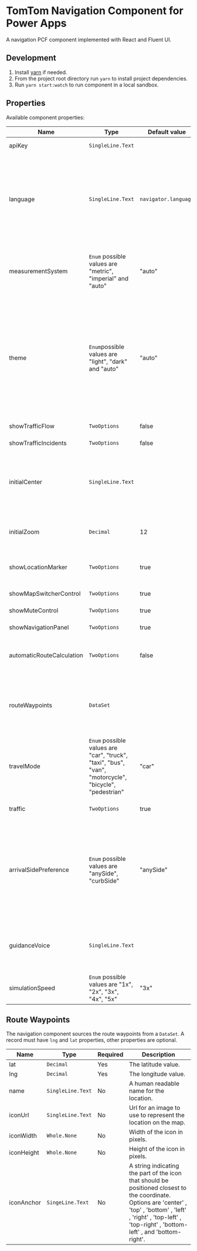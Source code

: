 # TomTom Navigation Component for Power Apps

A navigation PCF component implemented with React and Fluent UI.

## Development

1. Install [yarn](https://classic.yarnpkg.com/en/docs/install#mac-stable) if needed.
2. From the project root directory run `yarn` to install project dependencies.
3. Run `yarn start:watch` to run component in a local sandbox.

## Properties

Available component properties:

| Name                      | Type                                                                                                   | Default value        | Description                                                                                                                                                                                                                                             |
| ------------------------- | ------------------------------------------------------------------------------------------------------ | -------------------- | ------------------------------------------------------------------------------------------------------------------------------------------------------------------------------------------------------------------------------------------------------- |
| apiKey                    | `SingleLine.Text`                                                                                      |                      | The TomTom API key.                                                                                                                                                                                                                                     |
| language                  | `SingleLine.Text`                                                                                      | `navigator.language` | Language used for the map and guidance instructions. 	An [IETF language code tag](https://datahub.io/core/language-codes). When the language provided is one of "en", "de" or "nl" it will also apply to the component UI controls.                                                                                           |
| measurementSystem         | `Enum` possible values are "metric", "imperial" and "auto"                                             | "auto"               | The measurement system. If "auto" is selected the measurement system will be based on the route location.                                                                                                                                               |
| theme                     | `Enum`possible values are "light", "dark" and "auto"                                                   | "auto"               | The componnent theme. Influences both the map style and the theme used for the components overlaid on the map. If "auto" is selected will use the `prefers-color-scheme` media feature to detect if the user has requested light or dark color schemes. |
| showTrafficFlow           | `TwoOptions`                                                                                           | false                | Show the traffic flow layer.                                                                                                                                                                                                                            |
| showTrafficIncidents      | `TwoOptions`                                                                                           | false                | Show the traffic incidents layer.                                                                                                                                                                                                                       |
| initialCenter             | `SingleLine.Text`                                                                                      |                      | Initial map center specifed in the format "latitude,longitude". This is set once when the component is mounted.                                                                                                                                         |
| initialZoom               | `Decimal`                                                                                              | 12                   | Initial zoom level. This is set once when the component is mounted.                                                                                                                                                                                     |
| showLocationMarker        | `TwoOptions`                                                                                           | true                 | Show a location marker for the user's current location.                                                                                                                                                                                                 |
|                           |
| showMapSwitcherControl    | `TwoOptions`                                                                                           | true                | Show the map switcher control.                                                                                                                                                                                                                          |
| showMuteControl    | `TwoOptions`                                                                                           | true                | Show the mute control.                                                                                                                                                                                                                          |
| showNavigationPanel       | `TwoOptions`                                                                                           | true                 | Show the navigation panel.                                                                                                                                                                                                                              |
| automaticRouteCalculation | `TwoOptions`                                                                                           | false                | Automatically calculates a route when more than 1 waypoint is provided.                                                                                                                                                                                 |
| routeWaypoints            | `DataSet`                                                                                      |                      | References a `DataSet` containing records for each of the route's waypoints. See description of the `Waypoint` record below.                                                                                           |
| travelMode                | `Enum` possible values are "car", "truck", "taxi", "bus", "van", "motorcycle", "bicycle", "pedestrian" | "car"                | The travel mode used for the route calculation.                                                                                                                                                                                                         |
| traffic                   | `TwoOptions`                                                                                           | true                 | Calculates the route using live traffic.                                                                                                                                                                                                                |
| arrivalSidePreference     | `Enum` possible values are "anySide", "curbSide"                                                       | "anySide"            | Specifies the preference of roadside on arrival to waypoints and destination. Stop on the road has to be set at least two meters to the preferred side, otherwise the behavior will default to "anySide".                                               |
| guidanceVoice                    | `SingleLine.Text`                                                                                      |                      | The name of a text-to-speech voice provided by the Microsoft Speech Service. Available voices can be found [here](https://learn.microsoft.com/en-us/azure/ai-services/speech-service/language-support?tabs=tts#standard-voices).                                                                                                                                                                                                                                     |
| simulationSpeed           | `Enum` possible values are "1x", "2x", "3x", "4x", "5x"                                                | "3x"                 | The navigation simulation speed.                                                                                                                                                                                                                        |

## Route Waypoints

The navigation component sources the route waypoints from a `DataSet`. A record must have `lng` and `lat` properties, other properties are optional.

| Name       | Type     | Required | Description |
|------------|----------|----------|-------------|
| lat           | `Decimal`         | Yes         | The latitude value.            |
| lng           | `Decimal`         | Yes         | The longitude value.            |
| name           | `SingleLine.Text`         | No         | A human readable name for the location.            |
| iconUrl       | `SingleLine.Text`          | No         | Url for an image to use to represent the location on the map. |
| iconWidth     | `Whole.None`               | No         | Width of the icon in pixels. |
| iconHeight    | `Whole.None`               | No         | Height of the icon in pixels. |      
| iconAnchor    | `SingeLine.Text`           | No         | A string indicating the part of the icon that should be positioned closest to the coordinate. Options are  'center' ,  'top' , 'bottom' ,  'left' ,  'right' ,  'top-left' ,  'top-right' ,  'bottom-left' , and  'bottom-right'. |




